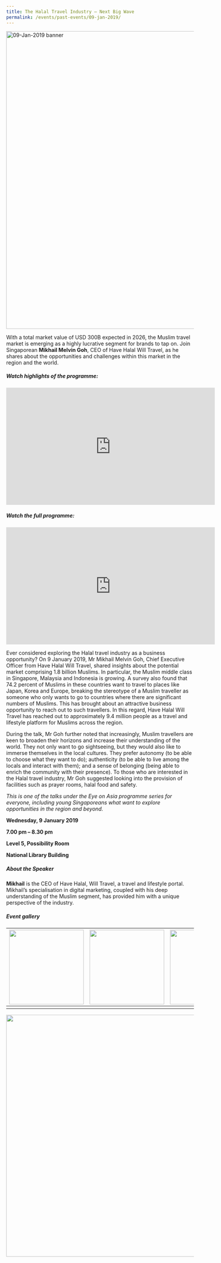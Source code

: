 ```yaml
---
title: The Halal Travel Industry – Next Big Wave
permalink: /events/past-events/09-jan-2019/
---
```


<img src="\images\past-events\09-Jan-2019\banner.jpg" alt="09-Jan-2019 banner" style="width:800px;" />

With a total market value of USD 300B expected in 2026, the Muslim travel market is emerging as a highly lucrative segment for brands to tap on. Join Singaporean **Mikhail Melvin Goh**, CEO of Have Halal Will Travel, as he shares about the opportunities and challenges within this market in the region and the world.

#####  **Watch highlights of the programme:** 

<div class="bp-youtube">
<iframe width="560" height="315" src="https://www.youtube.com/embed/fGSLMOyWpb0" frameborder="0" allow="accelerometer; autoplay; encrypted-media; gyroscope; picture-in-picture" allowfullscreen></iframe>
</div>

##### **Watch the full programme:**

<div class="bp-youtube">
<iframe width="560" height="315" src="https://www.youtube.com/embed/WbeDl-bDuLQ" frameborder="0" allow="accelerometer; autoplay; encrypted-media; gyroscope; picture-in-picture" allowfullscreen></iframe>
</div>

Ever considered exploring the Halal travel industry as a business opportunity? On 9 January 2019, Mr Mikhail Melvin Goh, Chief Executive Officer from Have Halal Will Travel, shared insights about the potential market comprising 1.8 billion Muslims. In particular, the Muslim middle class in Singapore, Malaysia and Indonesia is growing. A survey also found that 74.2 percent of Muslims in these countries want to travel to places like Japan, Korea and Europe, breaking the stereotype of a Muslim traveller as someone who only wants to go to countries where there are significant numbers of Muslims. This has brought about an attractive business opportunity to reach out to such travellers. In this regard, Have Halal Will Travel has reached out to approximately 9.4 million people as a travel and lifestyle platform for Muslims across the region.

During the talk, Mr Goh further noted that increasingly, Muslim travellers are keen to broaden their horizons and increase their understanding of the world. They not only want to go sightseeing, but they would also like to immerse themselves in the local cultures. They prefer autonomy (to be able to choose what they want to do); authenticity (to be able to live among the locals and interact with them); and a sense of belonging (being able to enrich the community with their presence). To those who are interested in the Halal travel industry, Mr Goh suggested looking into the provision of facilities such as prayer rooms, halal food and safety.

*This is one of the talks under the Eye on Asia programme series for everyone, including young Singaporeans what want to explore opportunities in the region and beyond.*


**Wednesday, 9 January 2019**

**7.00 pm – 8.30 pm**

**Level 5, Possibility Room**

**National Library Building**

 

##### **About the Speaker**

**Mikhail** is the CEO of Have Halal, Will Travel, a travel and lifestyle portal. Mikhail’s specialisation in digital marketing, coupled with his deep understanding of the Muslim segment, has provided him with a unique perspective of the industry.

##### **Event gallery**

| <a href="\images\past-events\09-Jan-2019\image-1.jpg"><img src="\images\past-events\09-Jan-2019\image-1.jpg" style="width:200px;" /></a> | <a href="\images\past-events\09-Jan-2019\image-2.jpg"><img src="\images\past-events\09-Jan-2019\image-2.jpg" style="width:200px;" /></a> | <a href="\images\past-events\09-Jan-2019\image-3.jpg"><img src="\images\past-events\09-Jan-2019\image-3.jpg" style="width:200px;" /></a> | <a href="\images\past-events\09-Jan-2019\image-4.jpg"><img src="\images\past-events\09-Jan-2019\image-4.jpg" style="width:200px;" /></a> |
| ------------------------------------------------------------ | ------------------------------------------------------------ | ------------------------------------------------------------ | ------------------------------------------------------------ |
|                                                              |                                                              |                                                              |                                                              |

<img src="\images\past-events\09-Jan-2019\edm.jpg" style="width:650px;" />


